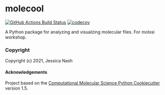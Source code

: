molecool
==============================
[//]: # (Badges)
[![GitHub Actions Build Status](https://github.com/REPLACE_WITH_OWNER_ACCOUNT/molecool/workflows/CI/badge.svg)](https://github.com/REPLACE_WITH_OWNER_ACCOUNT/molecool/actions?query=workflow%3ACI)
[![codecov](https://codecov.io/gh/REPLACE_WITH_OWNER_ACCOUNT/molecool/branch/master/graph/badge.svg)](https://codecov.io/gh/REPLACE_WITH_OWNER_ACCOUNT/molecool/branch/master)


A Python package for analyzing and visualzing molecular files. For molssi workshop.

### Copyright

Copyright (c) 2021, Jessica Nash


#### Acknowledgements
 
Project based on the 
[Computational Molecular Science Python Cookiecutter](https://github.com/molssi/cookiecutter-cms) version 1.5.
